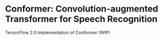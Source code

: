 # Conformer: Convolution-augmented Transformer for Speech Recognition
TensorFlow 2.0 Implementation of Conformer (WIP)
